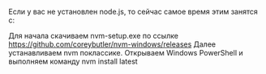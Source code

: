 Если у вас не установлен node.js, то сейчас самое время этим занятся с:

Для начала скачиваем nvm-setup.exe по ссылке https://github.com/coreybutler/nvm-windows/releases
Далее устанавливаем nvm поклассике. Открываем Windows PowerShell и выполняем команду nvm install latest
